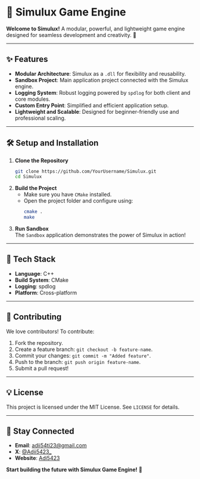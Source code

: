 # 🌌 **Simulux Game Engine**  
**Welcome to Simulux!** A modular, powerful, and lightweight game engine designed for seamless development and creativity. 🚀  

---

## ✨ **Features**  

- **Modular Architecture**: Simulux as a `.dll` for flexibility and reusability.  
- **Sandbox Project**: Main application project connected with the Simulux engine.  
- **Logging System**: Robust logging powered by `spdlog` for both client and core modules.  
- **Custom Entry Point**: Simplified and efficient application setup.  
- **Lightweight and Scalable**: Designed for beginner-friendly use and professional scaling.  

---

## 🛠️ **Setup and Installation**  

1. **Clone the Repository**  
   ```bash
   git clone https://github.com/YourUsername/Simulux.git
   cd Simulux
   ```
2. **Build the Project**  
   - Make sure you have `CMake` installed.  
   - Open the project folder and configure using:  
     ```bash
     cmake .
     make
     ```
3. **Run Sandbox**  
   The `Sandbox` application demonstrates the power of Simulux in action!  

---

## 🎨 **Tech Stack**  

- **Language**: C++  
- **Build System**: CMake  
- **Logging**: spdlog  
- **Platform**: Cross-platform  

---

## 🤝 **Contributing**  

We love contributors! To contribute:  

1. Fork the repository.  
2. Create a feature branch: `git checkout -b feature-name`.  
3. Commit your changes: `git commit -m "Added feature"`.  
4. Push to the branch: `git push origin feature-name`.  
5. Submit a pull request!  

---

## 💡 **License**  

This project is licensed under the MIT License. See `LICENSE` for details.  

---

## 🌟 **Stay Connected**  

- **Email**: adii54ti23@gmail.com  
- **X**: [@Adii5423_](https://x.com/Adii5423_)  
- **Website**: [Adi5423](https://github.com/adi5423/)  

**Start building the future with Simulux Game Engine!** 🌟  
